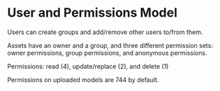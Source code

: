 User and Permissions Model
==========================

Users can create groups and add/remove other users to/from them.

Assets have an owner and a group, and three different permission sets: owner permissions, group permissions, and anonymous permissions.

Permissions: read (4), update/replace (2), and delete (1)

Permissions on uploaded models are 744 by default.
